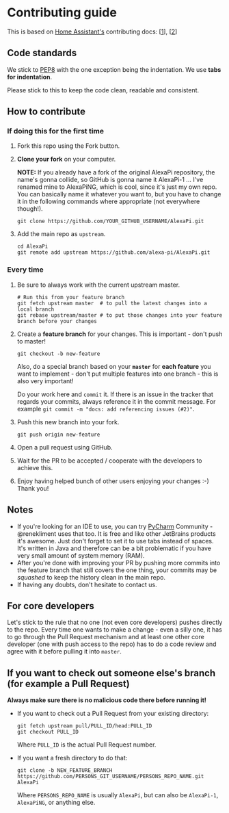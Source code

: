 # Contributing guide

This is based on [Home Assistant's](https://github.com/home-assistant/home-assistant) contributing docs: [[1](https://home-assistant.io/developers/development_environment/)], [[2](https://home-assistant.io/developers/development_catching_up/)]

## Code standards

We stick to [PEP8](https://www.python.org/dev/peps/pep-0008/) with the one exception being the indentation.
We use **tabs for indentation**.

Please stick to this to keep the code clean, readable and consistent.

## How to contribute

### If doing this for the first time
1. Fork this repo using the Fork button.
2. **Clone your fork** on your computer.
     
   **NOTE:** If you already have a fork of the original AlexaPi repository, the name's gonna collide, so GitHub is gonna name it AlexaPi-1 ... I've renamed mine to AlexaPiNG, which is cool, since it's just my own repo. You can basically name it whatever you want to, but you have to change it in the following commands where appropriate (not everywhere though!).

    ```
    git clone https://github.com/YOUR_GITHUB_USERNAME/AlexaPi.git
    ```

3. Add the main repo as `upstream`.

    ```
    cd AlexaPi
    git remote add upstream https://github.com/alexa-pi/AlexaPi.git
    ```

### Every time
1. Be sure to always work with the current upstream master.

    ```
    # Run this from your feature branch
    git fetch upstream master  # to pull the latest changes into a local branch
    git rebase upstream/master # to put those changes into your feature branch before your changes
    ```
2. Create a **feature branch** for your changes. This is important - don't push to master!

    ```
    git checkout -b new-feature
    ```
    
    Also, do a special branch based on your **`master`** for **each feature** you want to implement - don't put multiple features into one branch - this is also very important!
    
    Do your work here and `commit` it.
    If there is an issue in the tracker that regards your commits, always reference it in the commit message.
    For example `git commit -m "docs: add referencing issues (#2)"`.
3. Push this new branch into your fork.

    ```
    git push origin new-feature
    ```
    
4. Open a pull request using GitHub.
5. Wait for the PR to be accepted / cooperate with the developers to achieve this.
6. Enjoy having helped bunch of other users enjoying your changes :-) Thank you!

## Notes

- If you're looking for an IDE to use, you can try [PyCharm](https://www.jetbrains.com/pycharm/) Community - @renekliment uses that too. It is free and like other JetBrains products it's awesome. Just don't forget to set it to use tabs instead of spaces. It's written in Java and therefore can be a bit problematic if you have very small amount of system memory (RAM). 
- After you're done with improving your PR by pushing more commits into the feature branch that still covers the one thing, your commits may be _squashed_ to keep the history clean in the main repo.
- If having any doubts, don't hesitate to contact us.

## For core developers

Let's stick to the rule that no one (not even core developers) pushes directly to the repo. Every time one wants to make a change - even a silly one, it has to go through the Pull Request mechanism and at least one other core developer (one with push access to the repo) has to do a code review and agree with it before pulling it into `master`.

## If you want to check out someone else's branch (for example a Pull Request)

**Always make sure there is no malicious code there before running it!**

- If you want to check out a Pull Request from your existing directory:

    ```
    git fetch upstream pull/PULL_ID/head:PULL_ID
    git checkout PULL_ID
    ```
    Where `PULL_ID` is the actual Pull Request number.

- If you want a fresh directory to do that:
    ```
    git clone -b NEW_FEATURE_BRANCH https://github.com/PERSONS_GIT_USERNAME/PERSONS_REPO_NAME.git AlexaPi
    ```
    Where `PERSONS_REPO_NAME` is usually `AlexaPi`, but can also be `AlexaPi-1`, `AlexaPiNG`, or anything else.